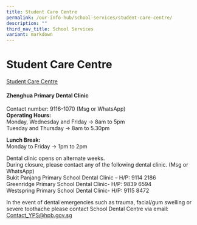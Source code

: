 ```yaml
---
title: Student Care Centre
permalink: /our-info-hub/school-services/student-care-centre/
description: ""
third_nav_title: School Services
variant: markdown
---
```

# Student Care Centre

[Student Care Centre](/files/Our%20Info%20Hub/Student%20Care%20Centre.pdf)<br>



#### Zhenghua Primary Dental Clinic
Contact number: 9116-1070 (Msg or WhatsApp)<br>
**Operating Hours:**<br>
Monday, Wednesday and Friday -&gt; 8am to 5pm<br>
Tuesday and Thursday -&gt; 8am to 5.30pm

**Lunch Break:**<br>
Monday to Friday -&gt; 1pm to 2pm

Dental clinic opens on alternate weeks.<br>
During closure, please contact any of the following dental clinic. (Msg or WhatsApp)<br>
Bukit Panjang Primary School Dental Clinic – H/P: 9114 2186<br>
Greenridge Primary School Dental Clinic- H/P: 9839 6594<br>
Westspring Primary School Dental Clinic- H/P: 9115 8472<br>

In the event of dental emergencies such as trauma, facial/gum swelling or severe toothache please contact School Dental Centre via email: Contact_YPS@hpb.gov.sg